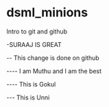 # dsml_minions
 Intro to git and github

-SURAAJ IS GREAT

-- This change is done on github

---- I am Muthu and I am the best

---- This is Gokul

--- This is Unni
